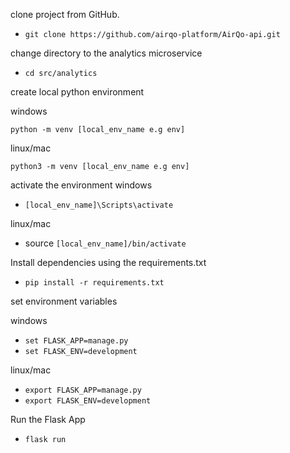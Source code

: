 clone project from GitHub.
- `git clone https://github.com/airqo-platform/AirQo-api.git`

change directory to the analytics microservice
- `cd src/analytics`

create local python environment

windows

`python -m venv [local_env_name e.g env]`

linux/mac

`python3 -m venv [local_env_name e.g env]`

activate the environment
windows
- `[local_env_name]\Scripts\activate`

linux/mac
- source `[local_env_name]/bin/activate`

Install dependencies using the requirements.txt
- `pip install -r requirements.txt`

set environment variables

windows
- `set FLASK_APP=manage.py`
- `set FLASK_ENV=development`

linux/mac
- `export FLASK_APP=manage.py`
- `export FLASK_ENV=development`


Run the Flask App
- `flask run`
